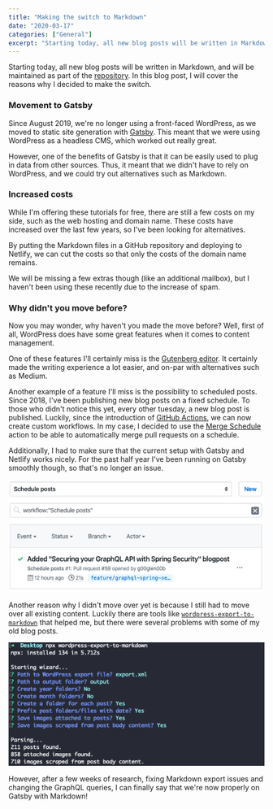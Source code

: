 ```yaml
---
title: "Making the switch to Markdown"
date: "2020-03-17"
categories: ["General"]
excerpt: "Starting today, all new blog posts will be written in Markdown, and will be maintained as part of the repository. In this blog post, I will cover the reasons why I decided to make the switch."
---
```


Starting today, all new blog posts will be written in Markdown, and will be maintained as part of the [repository](https://github.com/g00glen00b/gatsby-blog).
In this blog post, I will cover the reasons why I decided to make the switch.

### Movement to Gatsby

Since August 2019, we're no longer using a front-faced WordPress, as we moved to static site generation with [Gatsby](https://www.gatsbyjs.org/).
This meant that we were using WordPress as a headless CMS, which worked out really great.

However, one of the benefits of Gatsby is that it can be easily used to plug in data from other sources.
Thus, it meant that we didn't have to rely on WordPress, and we could try out alternatives such as Markdown.

### Increased costs

While I'm offering these tutorials for free, there are still a few costs on my side, such as the web hosting and domain name.
These costs have increased over the last few years, so I've been looking for alternatives.

By putting the Markdown files in a GitHub repository and deploying to Netlify, we can cut the costs so that only the costs of the domain name remains.

We will be missing a few extras though (like an additional mailbox), but I haven't been using these recently due to the increase of spam.

### Why didn't you move before?

Now you may wonder, why haven't you made the move before? Well, first of all, WordPress does have some great features when it comes to content management.

One of these features I'll certainly miss is the [Gutenberg editor](https://wordpress.org/gutenberg/). 
It certainly made the writing experience a lot easier, and on-par with alternatives such as Medium.

Another example of a feature I'll miss is the possibility to scheduled posts.
Since 2018, I've been publishing new blog posts on a fixed schedule.
To those who didn't notice this yet, every other tuesday, a new blog post is published.
Luckily, since the introduction of [GitHub Actions](https://github.com/features/actions), we can now create custom workflows.
In my case, I decided to use the [Merge Schedule](https://github.com/marketplace/actions/merge-schedule) action to be able to automatically merge pull requests on a schedule.

Additionally, I had to make sure that the current setup with Gatsby and Netlify works nicely.
For the past half year I've been running on Gatsby smoothly though, so that's no longer an issue.

![Screenshot of GitHub actions](images/github-action.png)

Another reason why I didn't move over yet is because I still had to move over all existing content.
Luckily there are tools like [`wordpress-export-to-markdown`](https://github.com/lonekorean/wordpress-export-to-markdown) that helped me, but there were several problems with some of my old blog posts.

![Screenshot of console output](images/wordpress-to-markdown.png)
   
However, after a few weeks of research, fixing Markdown export issues and changing the GraphQL queries, I can finally say that we're now properly on Gatsby with Markdown! 




